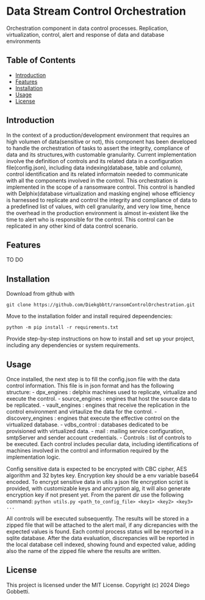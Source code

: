 # Data Stream Control Orchestration

Orchestration component in data control processes. Replication, virtualization, control, alert and response of data and database environments


## Table of Contents
- [Introduction](#introduction)
- [Features](#features)
- [Installation](#installation)
- [Usage](#usage)
- [License](#license)

## Introduction

In the context of a production/development environment that requires an high volumen of data(sensitive or not), this component has been developed to handle the orchestration of tasks to assert the integrity, compliance of data and its structures,with customable granularity. Current implementation involve the definition of controls and its related data in a configuration file(config.json), including data indexing(database, table and column), control identification and its related informatoin needed to communicate with all the components involved in the control. 
This orchestration is implemented in the scope of a ransomware control. This control is handled with Delphix(database virtualization and masking engine) whose efficiency is harnessed to replicate and control the integrity and compliance of data to a predefined list of values, with cell granularity, and very low time, hence the overhead in the production environment is almost in-existent like the time to alert who is responsible for the control.
This control can be replicated in any other kind of data control scenario.

## Features
TO DO

## Installation
Download from github with 

`git clone https://github.com/Diekgbbtt/ransomControlOrchestration.git`

Move to the installation folder and install required depeendencies:

`python -m pip install -r requirements.txt`

Provide step-by-step instructions on how to install and set up your project, including any dependencies or system requirements.

## Usage
Once installed, the next step is to fill the config.json file with the data control information. This file is in json format and has the following structure:
    - dpx_engines : delphix machines used to replicate, virtualize and execute the control.
        - source_engines : engines that host the source data to be replicated.
        - vault_engines : engines that receive the replication in the control environment and virtaulize the data for the control.
        - discovery_engines : engines that execute the effective control on the virtualized database.
    - vdbs_control : databases dedicated to be provisioned with virtualized data.
    - mail : mailing service configuration, smtpServer and sender account credentials.
    - Controls : list of controls to be executed. Each control includes peculiar data, including identifications of machines involved in the control and information required by the implementation logic. 

Config sensitive data is expected to be encrypted with CBC cipher, AES algorithm and 32 bytes key. Encryption key should be a env variable base64 encoded.
To encrypt sensitive data in utils a json file encryption script is provided, with customizable keys and ancryption alg, it will also generate encryption key if not present yet. 
From the parent dir use the following command:
`python utils.py <path_to_config_file> <key1> <key2> <key3> ...`
 
All controls will be executed subsequently. The results will be stored in a zipped file that will be attached to the alert mail, if any dicrepancies with the expected values is found.
Each control process status will be reported in a sqlite database. After the data evaluation, discrepancies will be reported in the local database cell indexed, showing found and expected value, adding also the name of the zipped file where the results are written.

## License
This project is licensed under the MIT License. Copyright (c) 2024 Diego Gobbetti.
